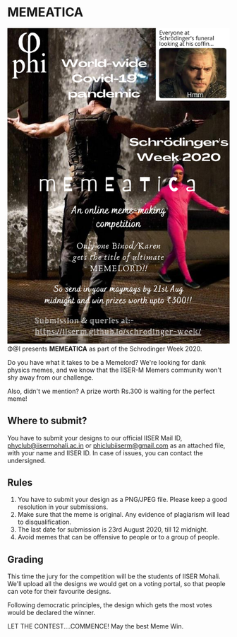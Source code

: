# MEMEATICA

![mematica](mEmEaTiCa_poster.png)
Φ@I presents  **MEMEATICA** as part of the Schrodinger Week 2020.

Do you have what it takes to be a Memelord?
We're looking for dank physics memes, and we know that the IISER-M Memers community won't shy away from our challenge.

Also, didn't we mention?
A prize worth Rs.300 is waiting for the perfect meme!

## Where to submit?

You have to submit your designs to our official IISER Mail ID, [phyclub@iisermohali.ac.in](mailto:phyclub@iisermohali.ac.in) or [phiclubiiserm@gmail.com](mailto:phiclubiiserm@gmail.com) as an attached file, with your name and IISER ID. In case of issues, you can contact the undersigned.

## Rules

1. You have to submit your design as a PNG/JPEG file. Please keep a good resolution in your submissions.
2. Make sure that the meme is original. Any evidence of plagiarism will lead to disqualification.
3. The last date for submission is 23rd August 2020, till 12 midnight.
4. Avoid memes that can be offensive to people or to a group of people.

## Grading

This time the jury for the competition will be the students of IISER Mohali. We'll upload all the designs we would get on a voting portal, so that people can vote for their favourite designs.

Following democratic principles, the design which gets the most votes would be declared the winner.

LET THE CONTEST....COMMENCE!
May the best Meme Win.

